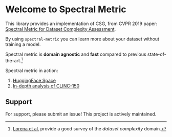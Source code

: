 # Welcome to Spectral Metric
This library provides an implementation of CSG, from CVPR 2019 paper: [Spectral Metric for Dataset Complexity Assessment](https://arxiv.org/abs/1905.07299).

By using `spectral-metric` you can learn more about your dataset without training a model.

Spectral metric is **domain agnostic** and **fast** compared to previous state-of-the-art.[^1]

Spectral metric in action:

1. [HuggingFace Space](https://huggingface.co/spaces/Dref360/spectral-metric)
2. [In-depth analysis of CLINC-150](https://github.com/Dref360/spectral-metric/blob/master/notebooks/clinc_oos.ipynb)


## Support

For support, please submit an issue! This project is actively maintained.

[^1]: [Lorena et al.](https://arxiv.org/abs/1808.03591) provide a good survey of the *dataset complexity* domain.